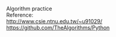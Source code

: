 Algorithm practice<br>
Reference: <br>
http://www.csie.ntnu.edu.tw/~u91029/<br>
https://github.com/TheAlgorithms/Python<br>
